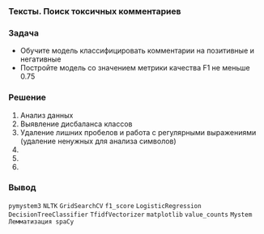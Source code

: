 ### Тексты. Поиск токсичных комментариев

### Задача

- Обучите модель классифицировать комментарии на позитивные и негативные
- Постройте модель со значением метрики качества F1 не меньше 0.75

### Решение

1. Анализ данных
2. Выявление дисбаланса классов 
3. Удаление лишних пробелов и работа с регулярными выражениями (удаление ненужных для анализа символов)
4. 
5. 
6. 

### Вывод

`pymystem3` `NLTK` `GridSearchCV` `f1_score`  `LogisticRegression` `DecisionTreeClassifier`  `TfidfVectorizer` `matplotlib` `value_counts` `Mystem` `Лемматизация spaCy`
